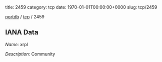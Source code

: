 title: 2459
category: tcp
date: 1970-01-01T00:00:00+0000
slug: tcp/2459

[portdb](/) / [tcp](/category/tcp.html) / 2459


## IANA Data

_Name:_ xrpl

_Description:_ Community

